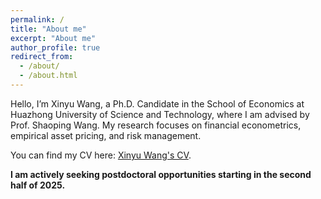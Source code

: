 ```yaml
---
permalink: /
title: "About me"
excerpt: "About me"
author_profile: true
redirect_from: 
  - /about/
  - /about.html
---
```


Hello, I’m Xinyu Wang, a Ph.D. Candidate in the School of Economics at Huazhong University of Science and Technology, where I am advised by Prof. Shaoping Wang. My research focuses on financial econometrics, empirical asset pricing, and risk management.

You can find my CV here: [Xinyu Wang's CV](../assets/CV_WXY.pdf).

**I am actively seeking postdoctoral opportunities starting in the second half of 2025.**
